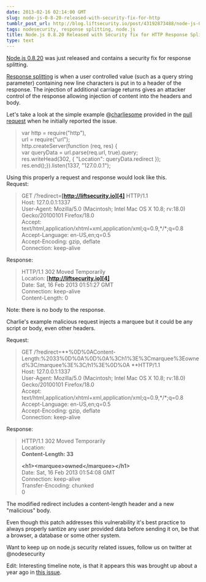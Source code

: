 ```yaml
---
date: 2013-02-16 02:14:00 GMT
slug: node-js-0-8-20-released-with-security-fix-for-http
tumblr_post_url: http://blog.liftsecurity.io/post/43192873488/node-js-0-8-20-released-with-security-fix-for-http
tags: nodesecurity, response splitting, node.js
title: Node.js 0.8.20 Released with Security fix for HTTP Response Splitting Fix
type: text
---
```


[Node.js 0.8.20][0] was just released and contains a security fix for response splitting.

[Response splitting][1] is when a user controlled value (such as a query string parameter) containing new line characters is put in to a header of the response. The injection of additional carriage returns gives an attacker control of the response allowing injection of content into the headers and body.

Let's take a look at the simple example @[charliesome][2] provided in the [pull request][3] when he initially reported the issue.

> var http = require("http"),      
> url  = require("url");  
> http.createServer(function (req, res) {  
> var queryData = url.parse(req.url, true).query;  
> res.writeHead(302, { "Location": queryData.redirect });  
> res.end();}).listen(1337, "127.0.0.1");
> 

Using this properly a request and response would look like this.  
Request:

> GET /?redirect=**[http://liftsecurity.io][4]** HTTP/1.1  
> Host: 127.0.0.1:1337  
> User-Agent: Mozilla/5.0 (Macintosh; Intel Mac OS X 10.8; rv:18.0) Gecko/20100101 Firefox/18.0  
> Accept: text/html,application/xhtml+xml,application/xml;q=0.9,\*/\*;q=0.8  
> Accept-Language: en-US,en;q=0.5  
> Accept-Encoding: gzip, deflate  
> Connection: keep-alive
> 

Response:

> HTTP/1.1 302 Moved Temporarily  
> Location: **[http://liftsecurity.io][4]**  
> Date: Sat, 16 Feb 2013 01:51:27 GMT  
> Connection: keep-alive  
> Content-Length: 0
> 

Note: there is no body to the response.

Charlie's example malicious request injects a marquee but it could be any script or body, even other headers.

Request:

> GET /?redirect=**%0D%0AContent-Length:%2033%0D%0A%0D%0A%3Ch1%3E%3Cmarquee%3Eowned%3C/marquee%3E%3C/h1%3E%0D%0A **HTTP/1.1  
> Host: 127.0.0.1:1337  
> User-Agent: Mozilla/5.0 (Macintosh; Intel Mac OS X 10.8; rv:18.0) Gecko/20100101 Firefox/18.0  
> Accept: text/html,application/xhtml+xml,application/xml;q=0.9,\*/\*;q=0.8  
> Accept-Language: en-US,en;q=0.5  
> Accept-Encoding: gzip, deflate  
> Connection: keep-alive
> 

Response:

> HTTP/1.1 302 Moved Temporarily  
> Location:  
> **Content-Length: 33**  
>   
> **<h1\><marquee\>owned</marquee\></h1\>**  
> Date: Sat, 16 Feb 2013 01:54:08 GMT  
> Connection: keep-alive  
> Transfer-Encoding: chunked  
> 0
> 

The modified redirect includes a content-length header and a new "malicious" body.

Even though this patch addresses this vulnerability it's best practice to always properly santize any user provided data before sending it on, be that a browser, a database or some other system.

Want to keep up on node.js security related issues, follow us on twitter at @nodesecurity

  
Edit: Interesting timeline note, is that it appears this was brought up about a year ago in [this issue][5].

[0]: http://blog.nodejs.org/2013/02/15/node-v0-8-20-stable/
[1]: http://cwe.mitre.org/data/definitions/113.html
[2]: http://twitter.com/charliesome
[3]: https://github.com/joyent/node/pull/4290
[4]: http://liftsecurity.io
[5]: https://github.com/joyent/node/issues/2602
